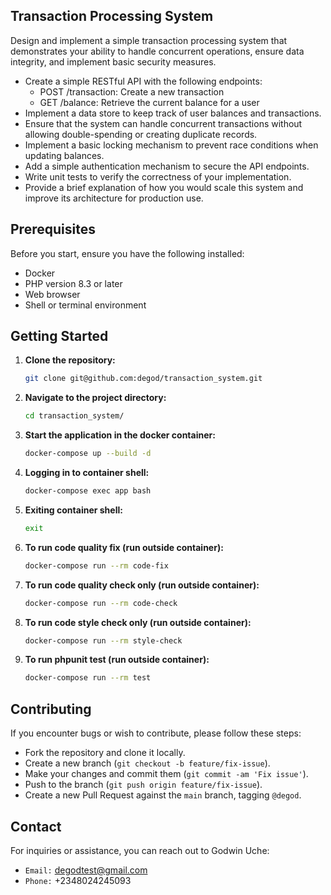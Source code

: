 ## Transaction Processing System

Design and implement a simple transaction processing system that demonstrates your ability to handle concurrent operations, ensure data integrity, and implement basic security measures.

- Create a simple RESTful API with the following endpoints:
	- POST /transaction: Create a new transaction
	- GET /balance: Retrieve the current balance for a user
- Implement a data store to keep track of user balances and transactions.
- Ensure that the system can handle concurrent transactions without allowing double-spending or creating duplicate records.
- Implement a basic locking mechanism to prevent race conditions when updating balances.
- Add a simple authentication mechanism to secure the API endpoints.
- Write unit tests to verify the correctness of your implementation.
- Provide a brief explanation of how you would scale this system and improve its architecture for production use.


## Prerequisites

Before you start, ensure you have the following installed:

- Docker
- PHP version 8.3 or later
- Web browser
- Shell or terminal environment

## Getting Started

1. **Clone the repository:**

   ```bash
   git clone git@github.com:degod/transaction_system.git
   ```

2. **Navigate to the project directory:**

	```bash
	cd transaction_system/
	```

3. **Start the application in the docker container:**

	```bash
	docker-compose up --build -d
	```

4. **Logging in to container shell:**

	```bash
	docker-compose exec app bash
	```

5. **Exiting container shell:**

	```bash
	exit
	```

6. **To run code quality fix (run outside container):**

	```bash
	docker-compose run --rm code-fix
	```

7. **To run code quality check only (run outside container):**

	```bash
	docker-compose run --rm code-check
	```

8. **To run code style check only (run outside container):**

	```bash
	docker-compose run --rm style-check
	```

9. **To run phpunit test (run outside container):**

	```bash
	docker-compose run --rm test
	```


## Contributing

If you encounter bugs or wish to contribute, please follow these steps:

- Fork the repository and clone it locally.
- Create a new branch (`git checkout -b feature/fix-issue`).
- Make your changes and commit them (`git commit -am 'Fix issue'`).
- Push to the branch (`git push origin feature/fix-issue`).
- Create a new Pull Request against the `main` branch, tagging `@degod`.

## Contact

For inquiries or assistance, you can reach out to Godwin Uche:

- `Email:` degodtest@gmail.com
- `Phone:` +2348024245093
